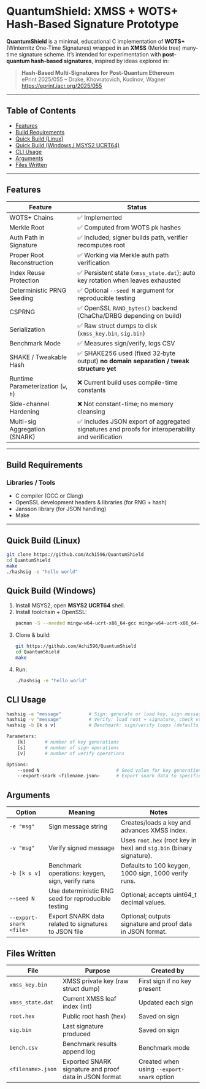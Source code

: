 # QuantumShield: XMSS + WOTS+ Hash-Based Signature Prototype

**QuantumShield** is a minimal, educational C implementation of **WOTS+** (Winternitz One-Time Signatures) wrapped in an **XMSS** (Merkle tree) many-time signature scheme. It’s intended for experimentation with **post-quantum hash-based signatures**, inspired by ideas explored in:

> **Hash-Based Multi-Signatures for Post-Quantum Ethereum**  
> ePrint 2025/055 – Drake, Khovratovich, Kudinov, Wagner  
> https://eprint.iacr.org/2025/055


---

## Table of Contents
- [Features](#features)
- [Build Requirements](#build-requirements)
- [Quick Build (Linux)](#quick-build-linux)
- [Quick Build (Windows / MSYS2 UCRT64)](#quick-build-windows--msys2-ucrt64)
- [CLI Usage](#cli-usage)
- [Arguments](#arguments)
- [Files Written](#files-written)


---

## Features

| Feature                                   | Status                                                                                     |
| ----------------------------------------- | ------------------------------------------------------------------------------------------ |
| WOTS+ Chains                              | ✅ Implemented                                                                              |
| Merkle Root                               | ✅ Computed from WOTS pk hashes                                                             |
| Auth Path in Signature                    | ✅ Included; signer builds path, verifier recomputes root                                   |
| Proper Root Reconstruction                | ✅ Working via Merkle auth path verification                                                |
| Index Reuse Protection                    | ✅ Persistent state (`xmss_state.dat`); auto key rotation when leaves exhausted             |
| Deterministic PRNG Seeding                | ✅ Optional `--seed N` argument for reproducible testing                                    |
| CSPRNG                                    | ✅ OpenSSL `RAND_bytes()` backend (ChaCha/DRBG depending on build)                          |
| Serialization                             | ✅ Raw struct dumps to disk (`xmss_key.bin`, `sig.bin`)                                     |
| Benchmark Mode                            | ✅ Measures sign/verify, logs CSV                                                           |
| SHAKE / Tweakable Hash                    | ✅ SHAKE256 used (fixed 32‑byte output) **no domain separation / tweak structure yet**      |
| Runtime Parameterization (`w`, `h`)       | ❌ Current build uses compile-time constants                                                |
| Side-channel Hardening                    | ❌ Not constant-time; no memory cleansing                                                   |
| Multi-sig Aggregation (SNARK)             | ✅ Includes JSON export of aggregated signatures and proofs for interoperability and verification

---

## Build Requirements

### Libraries / Tools
- C compiler (GCC or Clang)
- OpenSSL development headers & libraries (for RNG + hash)
- Jansson library (for JSON handling)
- Make

---

## Quick Build (Linux)

```bash
git clone https://github.com/Achi596/QuantumShield
cd QuantumShield
make
./hashsig -e "hello world"
```

## Quick Build (Windows)
1. Install MSYS2, open **MSYS2 UCRT64** shell.
2. Install toolchain + OpenSSL:
    ```bash
    pacman -S --needed mingw-w64-ucrt-x86_64-gcc mingw-w64-ucrt-x86_64-openssl make
    ```
3. Clone & build:
    ```bash
    git https://github.com/Achi596/QuantumShield
    cd QuantumShield
    make
    ```
4. Run:
    ```bash
    ./hashsig -e "hello world"
    ```

## CLI Usage
```bash
hashsig -e "message"          # Sign: generate or load key, sign message, save state
hashsig -v "message"          # Verify: load root + signature, check vs message
hashsig -b [k s v]            # Benchmark: sign/verify loops (defaults 100 1000 1000)

Parameters:
    [k]       # number of key generations
    [s]       # number of sign operations
    [v]       # number of verify operations

Options:
    --seed N                            # Seed value for key generation (optional)
    --export-snark <filename.json>      # Export snark data to specified JSON file  (optional)
```

## Arguments

| Option      | Meaning                                             | Notes                                                              |
|-------------|-----------------------------------------------------|--------------------------------------------------------------------|
| `-e "msg"`  | Sign message string                                 | Creates/loads a key and advances XMSS index.                       |
| `-v "msg"`  | Verify signed message                               | Uses `root.hex` (root key in hex) and `sig.bin` (binary signature).|
| `-b [k s v]`| Benchmark operations: keygen, sign, verify runs     | Defaults to 100 keygen, 1000 sign, 1000 verify runs.               |
| `--seed N`  | Use deterministic RNG seed for reproducible testing | Optional; accepts uint64_t decimal values.                         |
| `--export-snark <file>` | Export SNARK data related to signatures to JSON file | Optional; outputs signature and proof data in JSON format.          |

## Files Written

| File             | Purpose                            | Created by                   |
|------------------|------------------------------------|------------------------------|
| `xmss_key.bin`   | XMSS private key (raw struct dump) | First sign if no key present |
| `xmss_state.dat` | Current XMSS leaf index (int)      | Updated each sign            |
| `root.hex`       | Public root hash (hex)             | Saved on sign                |
| `sig.bin`        | Last signature produced            | Saved on sign                |
| `bench.csv`      | Benchmark results append log       | Benchmark mode               |
| `<filename>.json`| Exported SNARK signature and proof data in JSON format | Created when using `--export-snark` option |

